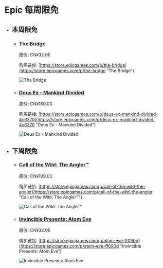 # Epic 每周限免

- ## 本周限免


  - ### [The Bridge](https://store.epicgames.com/p/the-bridge "The Bridge")

    原价: CN¥32.00

    购买链接: [https://store.epicgames.com/p/the-bridge](https://store.epicgames.com/p/the-bridge "The Bridge")

    ![The Bridge](https://cdn1.epicgames.com/epic/offer/Wide_TheBridge-1360x766-d79fb5f60a7776b5e0d2ce588667c4b0.jpg)


  - ### [Deus Ex - Mankind Divided](https://store.epicgames.com/p/deus-ex-mankind-divided-4c6370 "Deus Ex - Mankind Divided")

    原价: CN¥160.00

    购买链接: [https://store.epicgames.com/p/deus-ex-mankind-divided-4c6370](https://store.epicgames.com/p/deus-ex-mankind-divided-4c6370 "Deus Ex - Mankind Divided")

    ![Deus Ex - Mankind Divided](https://cdn1.epicgames.com/spt-assets/c47ffdc5b1cb42fc83bd9ea42861b800/deus-ex--mankind-divided-sh7ri.jpg)


- ## 下周限免


  - ### [Call of the Wild: The Angler™](https://store.epicgames.com/p/call-of-the-wild-the-angler "Call of the Wild: The Angler™")

    原价: CN¥109.00

    购买链接: [https://store.epicgames.com/p/call-of-the-wild-the-angler](https://store.epicgames.com/p/call-of-the-wild-the-angler "Call of the Wild: The Angler™")

    ![Call of the Wild: The Angler™](https://cdn1.epicgames.com/offer/75d74aeb36024d95b8a30bad40dc19c3/EGS_CalloftheWildTheAngler_ExpansiveWorlds_S1_2560x1440-1cbd50dac3db204690de80ff6d154fc7)


  - ### [Invincible Presents: Atom Eve](https://store.epicgames.com/p/atom-eve-ff090d "Invincible Presents: Atom Eve")

    原价: CN¥32.00

    购买链接: [https://store.epicgames.com/p/atom-eve-ff090d](https://store.epicgames.com/p/atom-eve-ff090d "Invincible Presents: Atom Eve")

    ![Invincible Presents: Atom Eve](https://cdn1.epicgames.com/spt-assets/bf00db0c53ad40f09bc1331b34cd58b6/atom-eve-nfh8q.jpg)


